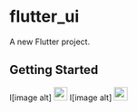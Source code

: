 # flutter_ui

A new Flutter project.

## Getting Started
I[image alt] <img src="(https://github.com/hemant00007/flutter_ui/blob/main/register_page.jpg" width="24">
I[image alt] <img src="(https://github.com/hemant00007/flutter_ui/blob/main/login_page.jpg" width="24">
